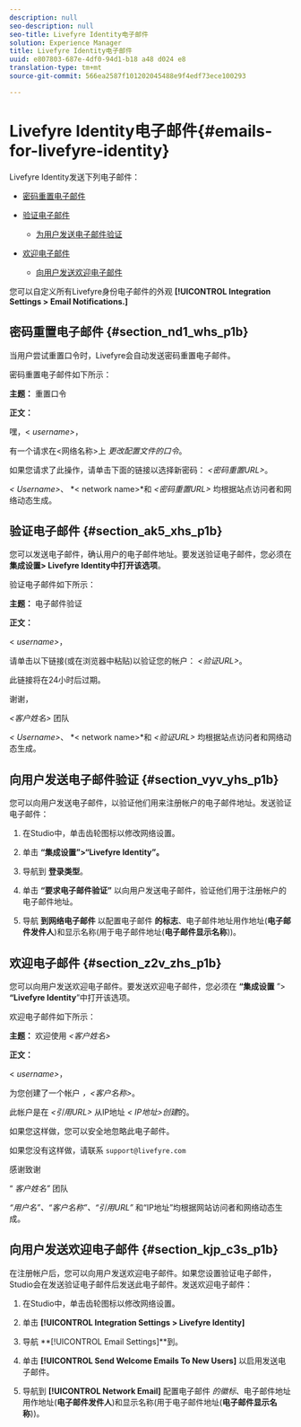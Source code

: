 ```yaml
---
description: null
seo-description: null
seo-title: Livefyre Identity电子邮件
solution: Experience Manager
title: Livefyre Identity电子邮件
uuid: e807803-687e-4df0-94d1-b18 a48 d024 e8
translation-type: tm+mt
source-git-commit: 566ea2587f101202045488e9f4edf73ece100293

---
```



# Livefyre Identity电子邮件{#emails-for-livefyre-identity}

Livefyre Identity发送下列电子邮件：

* [密码重置电子邮件](#c_emails_for_livefyre_identity/section_nd1_whs_p1b)
* [验证电子邮件](#c_emails_for_livefyre_identity/section_ak5_xhs_p1b)
   * [为用户发送电子邮件验证](#c_emails_for_livefyre_identity/section_vyv_yhs_p1b)

* [欢迎电子邮件](#c_emails_for_livefyre_identity/section_z2v_zhs_p1b)
   * [向用户发送欢迎电子邮件](#c_emails_for_livefyre_identity/section_kjp_c3s_p1b)

您可以自定义所有Livefyre身份电子邮件的外观 **[!UICONTROL Integration Settings > Email Notifications.]**

## 密码重置电子邮件 {#section_nd1_whs_p1b}

当用户尝试重置口令时，Livefyre会自动发送密码重置电子邮件。

密码重置电子邮件如下所示：

**主题：** 重置口令

**正文：**

嘿，< *username>*，

有一个请求在<网络名称>上 *更改配置文件的口令*。

如果您请求了此操作，请单击下面的链接以选择新密码： *<密码重置URL>*。

*< Username>*、 *< network name>*和 *<密码重置URL>* 均根据站点访问者和网络动态生成。

## 验证电子邮件 {#section_ak5_xhs_p1b}

您可以发送电子邮件，确认用户的电子邮件地址。要发送验证电子邮件，您必须在 **集成设置> Livefyre Identity中打开该选项**。

验证电子邮件如下所示：

**主题：** 电子邮件验证

**正文：**

< *username>*，

请单击以下链接(或在浏览器中粘贴)以验证您的帐户： *<验证URL>*。

此链接将在24小时后过期。

谢谢，

*<客户姓名>* 团队

*< Username>*、 *< network name>*和 *<验证URL>* 均根据站点访问者和网络动态生成。

## 向用户发送电子邮件验证 {#section_vyv_yhs_p1b}

您可以向用户发送电子邮件，以验证他们用来注册帐户的电子邮件地址。发送验证电子邮件：

1. 在Studio中，单击齿轮图标以修改网络设置。
1. 单击 **“集成设置”>“Livefyre Identity”。**

1. 导航到 **登录类型**。
1. 单击 **“要求电子邮件验证”** 以向用户发送电子邮件，验证他们用于注册帐户的电子邮件地址。
1. 导航 **到网络电子邮件** 以配置电子邮件 **的标志**、电子邮件地址用作地址(**电子邮件发件人**)和显示名称(用于电子邮件地址(**电子邮件显示名称**))。

## 欢迎电子邮件 {#section_z2v_zhs_p1b}

您可以向用户发送欢迎电子邮件。要发送欢迎电子邮件，您必须在 **“集成设置** ”> **“Livefyre Identity**”中打开该选项。

欢迎电子邮件如下所示：

**主题：** 欢迎使用 *<客户姓名>*

**正文：**

< *username>*，

为您创建了一个帐户 *，<客户名称>*。

此帐户是在 *<引用URL>* 从IP地址 *< IP地址>创建*的。

如果您这样做，您可以安全地忽略此电子邮件。

如果您没有这样做，请联系 `support@livefyre.com`

感谢致谢

“ *客户姓名”* 团队

*“用户名”、“客户名称”、“引用URL”* 和“IP地址”均根据网站访问者和网络动态生成。

## 向用户发送欢迎电子邮件 {#section_kjp_c3s_p1b}

在注册帐户后，您可以向用户发送欢迎电子邮件。如果您设置验证电子邮件，Studio会在发送验证电子邮件后发送此电子邮件。发送欢迎电子邮件：

1. 在Studio中，单击齿轮图标以修改网络设置。
1. 单击 **[!UICONTROL Integration Settings > Livefyre Identity]**

1. 导航 **[!UICONTROL Email Settings]**到。

1. 单击 **[!UICONTROL Send Welcome Emails To New Users]** 以启用发送电子邮件。
1. 导航到 **[!UICONTROL Network Email]** 配置电子邮件 *的徽标*、电子邮件地址用作地址(**电子邮件发件人**)和显示名称(用于电子邮件地址(**电子邮件显示名称**))。
